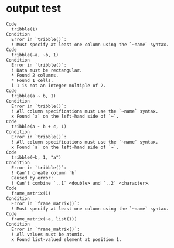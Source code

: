 # output test

    Code
      tribble(1)
    Condition
      Error in `tribble()`:
      ! Must specify at least one column using the `~name` syntax.
    Code
      tribble(~a, ~b, 1)
    Condition
      Error in `tribble()`:
      ! Data must be rectangular.
      * Found 2 columns.
      * Found 1 cells.
      i 1 is not an integer multiple of 2.
    Code
      tribble(a ~ b, 1)
    Condition
      Error in `tribble()`:
      ! All column specifications must use the `~name` syntax.
      x Found `a` on the left-hand side of `~`.
    Code
      tribble(a ~ b + c, 1)
    Condition
      Error in `tribble()`:
      ! All column specifications must use the `~name` syntax.
      x Found `a` on the left-hand side of `~`.
    Code
      tribble(~b, 1, "a")
    Condition
      Error in `tribble()`:
      ! Can't create column `b`
      Caused by error:
      ! Can't combine `..1` <double> and `..2` <character>.
    Code
      frame_matrix(1)
    Condition
      Error in `frame_matrix()`:
      ! Must specify at least one column using the `~name` syntax.
    Code
      frame_matrix(~a, list(1))
    Condition
      Error in `frame_matrix()`:
      ! All values must be atomic.
      x Found list-valued element at position 1.

